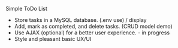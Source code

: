 Simple ToDo List 

- Store tasks in a MySQL database. (.env use) / display
- Add, mark as completed, and delete tasks. (CRUD model demo)
- Use AJAX (optional) for a better user experience. - in progress
- Style and pleasant basic UX/UI 
